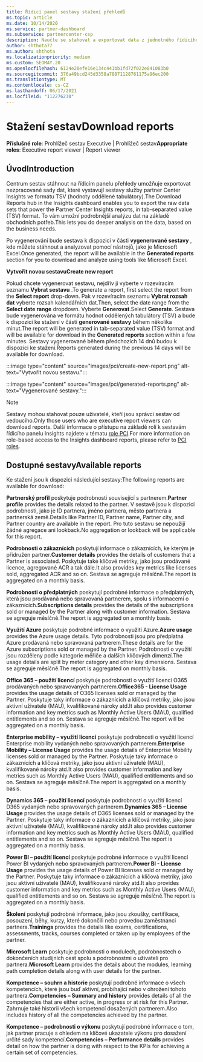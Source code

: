 ```yaml
---
title: Řídicí panel sestavy stažení přehledů
ms.topic: article
ms.date: 10/14/2020
ms.service: partner-dashboard
ms.subservice: partnercenter-csp
description: Naučte se stahovat a exportovat data z jednotného řídicího panelu pro vytváření sestav partnerského centra a ze sestav služby partner Center Insights.
author: shthota77
ms.author: shthota
ms.localizationpriority: medium
ms.custom: SEOMAY.20
ms.openlocfilehash: 6124e20efe16e134c441bb1fd72f022e841083b0
ms.sourcegitcommit: 376a49bcd245d3358a78871128761175a96ec200
ms.translationtype: MT
ms.contentlocale: cs-CZ
ms.lasthandoff: 06/17/2021
ms.locfileid: "112276230"
---
```

# <a name="download-reports"></a><span data-ttu-id="4d74c-103">Stažení sestav</span><span class="sxs-lookup"><span data-stu-id="4d74c-103">Download reports</span></span>

<span data-ttu-id="4d74c-104">**Příslušné role**: Prohlížeč sestav Executive | Prohlížeč sestav</span><span class="sxs-lookup"><span data-stu-id="4d74c-104">**Appropriate roles**: Executive report viewer | Report viewer</span></span>

## <a name="introduction"></a><span data-ttu-id="4d74c-105">Úvod</span><span class="sxs-lookup"><span data-stu-id="4d74c-105">Introduction</span></span>

<span data-ttu-id="4d74c-106">Centrum sestav stáhnout na řídicím panelu přehledy umožňuje exportovat nezpracované sady dat, které vystavují sestavy služby partner Center Insights ve formátu TSV (hodnoty oddělené tabulátory).</span><span class="sxs-lookup"><span data-stu-id="4d74c-106">The Download Reports hub in the Insights dashboard enables you to export the raw data sets that power the Partner Center Insights reports, in tab-separated value (TSV) format.</span></span> <span data-ttu-id="4d74c-107">To vám umožní podrobnější analýzu dat na základě obchodních potřeb.</span><span class="sxs-lookup"><span data-stu-id="4d74c-107">This lets you do deeper analysis on the data, based on the business needs.</span></span>

<span data-ttu-id="4d74c-108">Po vygenerování bude sestava k dispozici v části **vygenerované sestavy** , kde můžete stáhnout a analyzovat pomocí nástrojů, jako je Microsoft Excel.</span><span class="sxs-lookup"><span data-stu-id="4d74c-108">Once generated, the report  will be available in the **Generated reports** section for you to download and analyze using tools like Microsoft Excel.</span></span>

<span data-ttu-id="4d74c-109">**Vytvořit novou sestavu**</span><span class="sxs-lookup"><span data-stu-id="4d74c-109">**Create new report**</span></span>

<span data-ttu-id="4d74c-110">Pokud chcete vygenerovat sestavu, nejdřív ji vyberte v rozevíracím seznamu **Vybrat sestavu** .</span><span class="sxs-lookup"><span data-stu-id="4d74c-110">To generate a report, first select the report from the **Select report** drop-down.</span></span> <span data-ttu-id="4d74c-111">Pak v rozevíracím seznamu **Vybrat rozsah dat** vyberte rozsah kalendářních dat.</span><span class="sxs-lookup"><span data-stu-id="4d74c-111">Then, select the date range from the **Select date range** dropdown.</span></span> <span data-ttu-id="4d74c-112">Vyberte **Generovat**.</span><span class="sxs-lookup"><span data-stu-id="4d74c-112">Select **Generate**.</span></span> <span data-ttu-id="4d74c-113">Sestava bude vygenerována ve formátu hodnot oddělených tabulátory (TSV) a bude k dispozici ke stažení v části **generované sestavy** během několika minut.</span><span class="sxs-lookup"><span data-stu-id="4d74c-113">The report will be generated in tab-separated value (TSV) format and will be available for download in the **Generated reports** section within a few minutes.</span></span> <span data-ttu-id="4d74c-114">Sestavy vygenerované během předchozích 14 dnů budou k dispozici ke stažení.</span><span class="sxs-lookup"><span data-stu-id="4d74c-114">Reports generated during the previous 14 days will be available for download.</span></span>

:::image type="content" source="images/pci/create-new-report.png" alt-text="Vytvořit novou sestavu.":::

:::image type="content" source="images/pci/generated-reports.png" alt-text="Vygenerované sestavy.":::

>[!NOTE] 
><span data-ttu-id="4d74c-117">Sestavy mohou stahovat pouze uživatelé, kteří jsou správci sestav od vedoucího.</span><span class="sxs-lookup"><span data-stu-id="4d74c-117">Only those users who are executive report viewers can download reports.</span></span> <span data-ttu-id="4d74c-118">Další informace o přístupu na základě rolí k sestavám řídicího panelu Insights najdete v tématu [role PCI](pci-roles.md).</span><span class="sxs-lookup"><span data-stu-id="4d74c-118">For more information on role-based access to the Insights dashboard reports, please refer to [PCI roles](pci-roles.md).</span></span> 

## <a name="available-reports"></a><span data-ttu-id="4d74c-119">Dostupné sestavy</span><span class="sxs-lookup"><span data-stu-id="4d74c-119">Available reports</span></span>

<span data-ttu-id="4d74c-120">Ke stažení jsou k dispozici následující sestavy:</span><span class="sxs-lookup"><span data-stu-id="4d74c-120">The following reports are available for download:</span></span>

<span data-ttu-id="4d74c-121">**Partnerský profil** poskytuje podrobnosti související s partnerem.</span><span class="sxs-lookup"><span data-stu-id="4d74c-121">**Partner profile** provides the details related to the partner.</span></span> <span data-ttu-id="4d74c-122">V sestavě jsou k dispozici podrobnosti, jako je ID partnera, jméno partnera, město partnera a partnerská země.</span><span class="sxs-lookup"><span data-stu-id="4d74c-122">Details like Partner ID, Partner name, Partner city, and Partner country are available in the report.</span></span> <span data-ttu-id="4d74c-123">Pro tuto sestavu se nepoužijí žádné agregace ani lookback.</span><span class="sxs-lookup"><span data-stu-id="4d74c-123">No aggregation or lookback will be applicable for this report.</span></span>

<span data-ttu-id="4d74c-124">**Podrobnosti o zákaznících** poskytují informace o zákaznících, ke kterým je přidružen partner.</span><span class="sxs-lookup"><span data-stu-id="4d74c-124">**Customer details** provides the details of customers that a Partner is associated.</span></span> <span data-ttu-id="4d74c-125">Poskytuje také klíčové metriky, jako jsou prodávané licence, agregované ACR a tak dále.</span><span class="sxs-lookup"><span data-stu-id="4d74c-125">It also provides key metrics like licenses sold, aggregated ACR and so on.</span></span> <span data-ttu-id="4d74c-126">Sestava se agreguje měsíčně.</span><span class="sxs-lookup"><span data-stu-id="4d74c-126">The report is aggregated on a monthly basis.</span></span>

<span data-ttu-id="4d74c-127">**Podrobnosti o předplatných** poskytují podrobné informace o předplatných, která jsou prodávaná nebo spravovaná partnerem, spolu s informacemi o zákaznících.</span><span class="sxs-lookup"><span data-stu-id="4d74c-127">**Subscriptions details** provides the details of the subscriptions sold or managed by the Partner along with customer information.</span></span> <span data-ttu-id="4d74c-128">Sestava se agreguje měsíčně.</span><span class="sxs-lookup"><span data-stu-id="4d74c-128">The report is aggregated on a monthly basis.</span></span>

<span data-ttu-id="4d74c-129">**Využití Azure** poskytuje podrobné informace o využití Azure.</span><span class="sxs-lookup"><span data-stu-id="4d74c-129">**Azure usage** provides the Azure usage details.</span></span> <span data-ttu-id="4d74c-130">Tyto podrobnosti jsou pro předplatná Azure prodávaná nebo spravovaná partnerem.</span><span class="sxs-lookup"><span data-stu-id="4d74c-130">These details are for the Azure subscriptions sold or managed by the Partner.</span></span> <span data-ttu-id="4d74c-131">Podrobnosti o využití jsou rozděleny podle kategorie měřiče a dalších klíčových dimenzí.</span><span class="sxs-lookup"><span data-stu-id="4d74c-131">The usage details are split by meter category and other key dimensions.</span></span> <span data-ttu-id="4d74c-132">Sestava se agreguje měsíčně.</span><span class="sxs-lookup"><span data-stu-id="4d74c-132">The report is aggregated on monthly basis.</span></span>

<span data-ttu-id="4d74c-133">**Office 365 – použití licencí** poskytuje podrobnosti o využití licencí O365 prodávaných nebo spravovaných partnerem.</span><span class="sxs-lookup"><span data-stu-id="4d74c-133">**Office365 - License Usage** provides the usage details of O365 licenses sold or managed by the Partner.</span></span> <span data-ttu-id="4d74c-134">Poskytuje taky informace o zákaznících a klíčová metriky, jako jsou aktivní uživatelé (MAU), kvalifikované nároky atd.</span><span class="sxs-lookup"><span data-stu-id="4d74c-134">It also provides customer information and key metrics such as Monthly Active Users (MAU), qualified entitlements and so on.</span></span> <span data-ttu-id="4d74c-135">Sestava se agreguje měsíčně.</span><span class="sxs-lookup"><span data-stu-id="4d74c-135">The report will be aggregated on a monthly basis.</span></span>

<span data-ttu-id="4d74c-136">**Enterprise mobility – využití licencí**  poskytuje podrobnosti o využití licencí Enterprise mobility vydaných nebo spravovaných partnerem.</span><span class="sxs-lookup"><span data-stu-id="4d74c-136">**Enterprise Mobility – License Usage**  provides the usage details of Enterprise Mobility licenses sold or managed by the Partner.</span></span> <span data-ttu-id="4d74c-137">Poskytuje taky informace o zákaznících a klíčová metriky, jako jsou aktivní uživatelé (MAU), kvalifikované nároky atd.</span><span class="sxs-lookup"><span data-stu-id="4d74c-137">It also provides customer information and key metrics such as Monthly Active Users (MAU), qualified entitlements and so on.</span></span> <span data-ttu-id="4d74c-138">Sestava se agreguje měsíčně.</span><span class="sxs-lookup"><span data-stu-id="4d74c-138">The report is aggregated on a monthly basis.</span></span>

<span data-ttu-id="4d74c-139">**Dynamics 365 – použití licencí** poskytuje podrobnosti o využití licencí D365 vydaných nebo spravovaných partnerem.</span><span class="sxs-lookup"><span data-stu-id="4d74c-139">**Dynamics 365 – License Usage** provides the usage details of D365 licenses sold or managed by the Partner.</span></span> <span data-ttu-id="4d74c-140">Poskytuje taky informace o zákaznících a klíčová metriky, jako jsou aktivní uživatelé (MAU), kvalifikované nároky atd.</span><span class="sxs-lookup"><span data-stu-id="4d74c-140">It also provides customer information and key metrics such as Monthly Active Users (MAU), qualified entitlements and so on.</span></span> <span data-ttu-id="4d74c-141">Sestava se agreguje měsíčně.</span><span class="sxs-lookup"><span data-stu-id="4d74c-141">The report is aggregated on a monthly basis.</span></span>

<span data-ttu-id="4d74c-142">**Power BI – použití licencí** poskytuje podrobné informace o využití licencí Power BI vydaných nebo spravovaných partnerem.</span><span class="sxs-lookup"><span data-stu-id="4d74c-142">**Power BI - License Usage** provides the usage details of Power BI licenses sold or managed by the Partner.</span></span> <span data-ttu-id="4d74c-143">Poskytuje taky informace o zákaznících a klíčová metriky, jako jsou aktivní uživatelé (MAU), kvalifikované nároky atd.</span><span class="sxs-lookup"><span data-stu-id="4d74c-143">It also provides customer information and key metrics such as Monthly Active Users (MAU), qualified entitlements and so on.</span></span> <span data-ttu-id="4d74c-144">Sestava se agreguje měsíčně.</span><span class="sxs-lookup"><span data-stu-id="4d74c-144">The report is aggregated on a monthly basis.</span></span>

<span data-ttu-id="4d74c-145">**Školení** poskytují podrobné informace, jako jsou zkoušky, certifikace, posouzení, běhy, kurzy, které dokončili nebo provedou zaměstnanci partnera.</span><span class="sxs-lookup"><span data-stu-id="4d74c-145">**Trainings** provides the details like exams, certifications, assessments, tracks, courses completed or taken up by employees of the partner.</span></span>

<span data-ttu-id="4d74c-146">**Microsoft Learn** poskytuje podrobnosti o modulech, podrobnostech o dokončeních studijních cest spolu s podrobnostmi o uživateli pro partnera.</span><span class="sxs-lookup"><span data-stu-id="4d74c-146">**Microsoft Learn** provides the details about the modules, learning path completion details along with user details for the partner.</span></span>

<span data-ttu-id="4d74c-147">**Kompetence – souhrn a historie** poskytují podrobné informace o všech kompetencích, které jsou buď aktivní, probíhající nebo v ohrožení tohoto partnera.</span><span class="sxs-lookup"><span data-stu-id="4d74c-147">**Competencies – Summary and history** provides details of all the competencies that are either active, in progress or at risk for this Partner.</span></span> <span data-ttu-id="4d74c-148">Zahrnuje také historii všech kompetencí dosažených partnerem.</span><span class="sxs-lookup"><span data-stu-id="4d74c-148">Also includes history of all the competencies achieved by the partner.</span></span>

<span data-ttu-id="4d74c-149">**Kompetence – podrobnosti o výkonu** poskytují podrobné informace o tom, jak partner pracuje s ohledem na klíčové ukazatele výkonu pro dosažení určité sady kompetencí.</span><span class="sxs-lookup"><span data-stu-id="4d74c-149">**Competencies – Performance details** provides detail on how the partner is doing with respect to the KPIs for achieving a certain set of competencies.</span></span>

